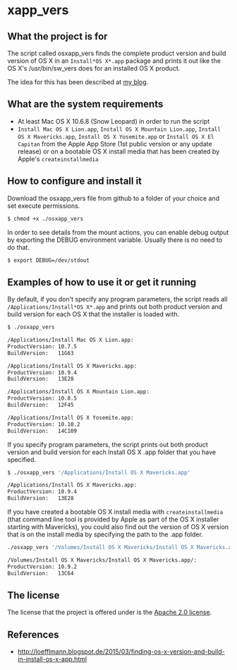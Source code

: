 xapp_vers
===========

What the project is for
-----------------------
The script called osxapp\_vers finds the complete product version and build version of OS X in an `Install*OS X*.app` package and prints it out like the OS X's /usr/bin/sw_vers does for an installed OS X product.

The idea for this has been described at [my blog](http://loefflmann.blogspot.de/2015/03/finding-os-x-version-and-build-in-install-os-x-app.html).

What are the system requirements
--------------------------------
* At least Mac OS X 10.6.8 (Snow Leopard) in order to run the script
* `Install Mac OS X Lion.app`,  `Install OS X Mountain Lion.app`, `Install OS X Mavericks.app`, `Install OS X Yosemite.app` or `Install OS X El Capitan` from the Apple App Store (1st public version or any update release) or on a bootable OS X install media that has been created by Apple's `createinstallmedia`

How to configure and install it
-------------------------------
Download the osxapp_vers file from github to a folder of your choice and set execute permissions.

```bash
$ chmod +x ./osxapp_vers
```

In order to see details from the mount actions, you can enable debug output by exporting the DEBUG environment variable. Usually there is no need to do that.

```bash
$ export DEBUG=/dev/stdout
```

Examples of how to use it or get it running
-------------------------------------------
By default, if you don't specify any program parameters, the script reads all `/Applications/Install*OS X*.app` and prints out both product version and build version for each OS X that the installer is loaded with.

```bash
$ ./osxapp_vers

/Applications/Install Mac OS X Lion.app:
ProductVersion: 10.7.5
BuildVersion:   11G63

/Applications/Install OS X Mavericks.app:
ProductVersion: 10.9.4
BuildVersion:   13E28

/Applications/Install OS X Mountain Lion.app:
ProductVersion: 10.8.5
BuildVersion:   12F45

/Applications/Install OS X Yosemite.app:
ProductVersion: 10.10.2
BuildVersion:   14C109
```

If you specify program parameters, the script prints out both product version and build version for each Install OS X .app folder that you have specified.

```bash
$ ./osxapp_vers '/Applications/Install OS X Mavericks.app'

/Applications/Install OS X Mavericks.app:
ProductVersion: 10.9.4
BuildVersion:   13E28
```

If you have created a bootable OS X install media with `createinstallmedia` (that command line tool is provided by Apple as part of the OS X installer starting with Mavericks), you could also find out the version of OS X version that is on the install media by specifying the path to the .app folder.

```bash
./osxapp_vers '/Volumes/Install OS X Mavericks/Install OS X Mavericks.app/'

/Volumes/Install OS X Mavericks/Install OS X Mavericks.app/:
ProductVersion: 10.9.2
BuildVersion:   13C64
```

The license
-----------
The license that the project is offered under is the [Apache 2.0 license](http://choosealicense.com/licenses/apache-2.0/).

References
----------
* http://loefflmann.blogspot.de/2015/03/finding-os-x-version-and-build-in-install-os-x-app.html
